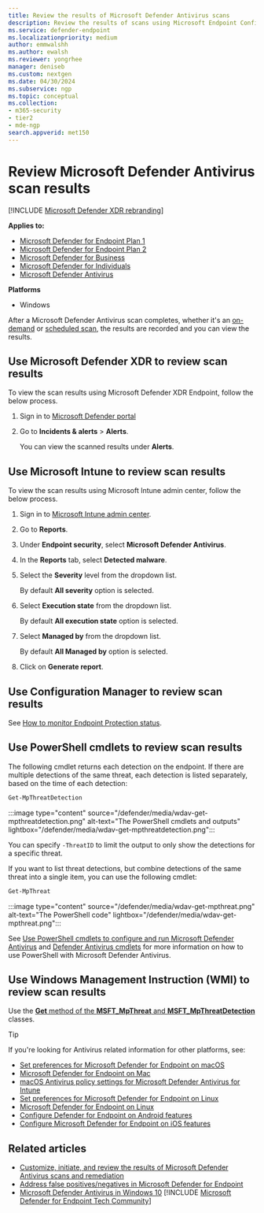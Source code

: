 ```yaml
---
title: Review the results of Microsoft Defender Antivirus scans
description: Review the results of scans using Microsoft Endpoint Configuration Manager, Microsoft Intune, or the Windows Security app
ms.service: defender-endpoint
ms.localizationpriority: medium
author: emmwalshh
ms.author: ewalsh
ms.reviewer: yongrhee
manager: deniseb
ms.custom: nextgen
ms.date: 04/30/2024
ms.subservice: ngp
ms.topic: conceptual
ms.collection: 
- m365-security
- tier2
- mde-ngp
search.appverid: met150
---
```


# Review Microsoft Defender Antivirus scan results

[!INCLUDE [Microsoft Defender XDR rebranding](../includes/microsoft-defender.md)]

**Applies to:**

- [Microsoft Defender for Endpoint Plan 1](defender-endpoint-plan-1.md)
- [Microsoft Defender for Endpoint Plan 2](microsoft-defender-endpoint.md)
- [Microsoft Defender for Business](https://www.microsoft.com/en-us/security/business/endpoint-security/microsoft-defender-business)
- [Microsoft Defender for Individuals](https://www.microsoft.com/en-us/microsoft-365/microsoft-defender-for-individuals)
- [Microsoft Defender Antivirus](microsoft-defender-antivirus-windows.md)

**Platforms**

- Windows

After a Microsoft Defender Antivirus scan completes, whether it's an [on-demand](run-scan-microsoft-defender-antivirus.md) or [scheduled scan](schedule-antivirus-scans.md), the results are recorded and you can view the results.

## Use Microsoft Defender XDR to review scan results

To view the scan results using Microsoft Defender XDR Endpoint, follow the below process.

1. Sign in to [Microsoft Defender portal](https://security.microsoft.com)

2. Go to **Incidents & alerts** \> **Alerts**.

   You can view the scanned results under **Alerts**.

## Use Microsoft Intune to review scan results

To view the scan results using Microsoft Intune admin center, follow the below process.

1. Sign in to [Microsoft Intune admin center](https://intune.microsoft.com/#home).
1. Go to **Reports**.
1. Under **Endpoint security**, select **Microsoft Defender Antivirus**.
1. In the **Reports** tab, select **Detected malware**.
1. Select the **Severity** level from the dropdown list.

   By default **All severity** option is selected.
1. Select **Execution state** from the dropdown list.

   By default **All execution state** option is selected.
1. Select **Managed by** from the dropdown list.

   By default **All Managed by** option is selected.
1. Click on **Generate report**.

## Use Configuration Manager to review scan results

See [How to monitor Endpoint Protection status](/configmgr/protect/deploy-use/monitor-endpoint-protection).

## Use PowerShell cmdlets to review scan results

The following cmdlet returns each detection on the endpoint. If there are multiple detections of the same threat, each detection is listed separately, based on the time of each detection:

```PowerShell
Get-MpThreatDetection
```

:::image type="content" source="/defender/media/wdav-get-mpthreatdetection.png" alt-text="The PowerShell cmdlets and outputs" lightbox="/defender/media/wdav-get-mpthreatdetection.png":::

You can specify `-ThreatID` to limit the output to only show the detections for a specific threat.

If you want to list threat detections, but combine detections of the same threat into a single item, you can use the following cmdlet:

```PowerShell
Get-MpThreat
```

:::image type="content" source="/defender/media/wdav-get-mpthreat.png" alt-text="The PowerShell code" lightbox="/defender/media/wdav-get-mpthreat.png":::

See [Use PowerShell cmdlets to configure and run Microsoft Defender Antivirus](use-powershell-cmdlets-microsoft-defender-antivirus.md) and [Defender Antivirus cmdlets](/powershell/module/defender/) for more information on how to use PowerShell with Microsoft Defender Antivirus.

## Use Windows Management Instruction (WMI) to review scan results

Use the [**Get** method of the **MSFT_MpThreat** and **MSFT_MpThreatDetection**](/previous-versions/windows/desktop/defender/windows-defender-wmiv2-apis-portal) classes.

> [!TIP]
> If you're looking for Antivirus related information for other platforms, see:
> - [Set preferences for Microsoft Defender for Endpoint on macOS](mac-preferences.md)
> - [Microsoft Defender for Endpoint on Mac](microsoft-defender-endpoint-mac.md)
> - [macOS Antivirus policy settings for Microsoft Defender Antivirus for Intune](/mem/intune/protect/antivirus-microsoft-defender-settings-macos)
> - [Set preferences for Microsoft Defender for Endpoint on Linux](linux-preferences.md)
> - [Microsoft Defender for Endpoint on Linux](microsoft-defender-endpoint-linux.md)
> - [Configure Defender for Endpoint on Android features](android-configure.md)
> - [Configure Microsoft Defender for Endpoint on iOS features](ios-configure-features.md)

## Related articles

- [Customize, initiate, and review the results of Microsoft Defender Antivirus scans and remediation](customize-run-review-remediate-scans-microsoft-defender-antivirus.md)
- [Address false positives/negatives in Microsoft Defender for Endpoint](defender-endpoint-false-positives-negatives.md)
- [Microsoft Defender Antivirus in Windows 10](microsoft-defender-antivirus-windows.md)
[!INCLUDE [Microsoft Defender for Endpoint Tech Community](../includes/defender-mde-techcommunity.md)]
